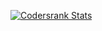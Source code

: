 [![Codersrank Stats](https://cr-ss-service.azurewebsites.net/api/ScreenShot?widget=summary&username=brucecantarim&show-avatar=false&style=--header-bg-color:%23000)](https://profile.codersrank.io/user/brucecantarim)
